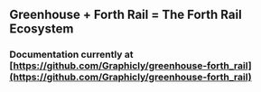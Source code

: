 ## Greenhouse + Forth Rail = The Forth Rail Ecosystem

### Documentation currently at [https://github.com/Graphicly/greenhouse-forth_rail](https://github.com/Graphicly/greenhouse-forth_rail)
